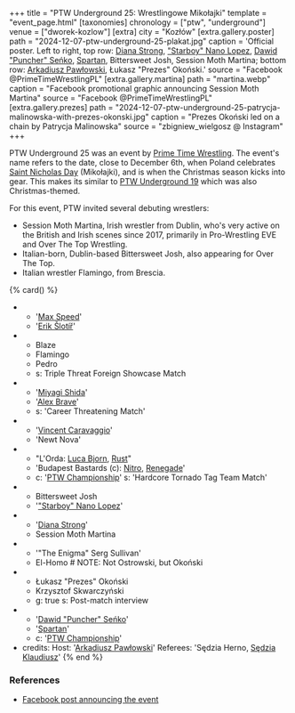 +++
title = "PTW Underground 25: Wrestlingowe Mikołajki"
template = "event_page.html"
[taxonomies]
chronology = ["ptw", "underground"]
venue = ["dworek-kozlow"]
[extra]
city = "Kozłów"
[extra.gallery.poster]
path = "2024-12-07-ptw-underground-25-plakat.jpg"
caption = 'Official poster. Left to right, top row: [Diana Strong](@/w/diana-strong.md), ["Starboy" Nano Lopez](@/w/nano-lopez.md), [Dawid "Puncher" Seńko](@/w/puncher.md), [Spartan](@/w/spartan.md), Bittersweet Josh, Session Moth Martina; bottom row: [Arkadiusz Pawłowski](@/w/pan-pawlowski.md), Łukasz "Prezes" Okoński.'
source = "Facebook @PrimeTimeWrestlingPL"
[extra.gallery.martina]
path = "martina.webp"
caption = "Facebook promotional graphic announcing Session Moth Martina"
source = "Facebook @PrimeTimeWrestlingPL"
[extra.gallery.prezes]
path = "2024-12-07-ptw-underground-25-patrycja-malinowska-with-prezes-okonski.jpg"
caption = "Prezes Okoński led on a chain by Patrycja Malinowska"
source = "zbigniew_wielgosz @ Instagram"
+++

PTW Underground 25 was an event by [Prime Time Wrestling](@/o/ptw.md). The event's name refers to the date, close to December 6th, when Poland celebrates [Saint Nicholas Day][st-nicholas-day] (Mikołajki), and is when the Christmas season kicks into gear. This makes its similar to [PTW Underground 19](@/e/ptw/2023-12-09-ptw-underground-19.md) which was also Christmas-themed.

For this event, PTW invited several debuting wrestlers:

* Session Moth Martina, Irish wrestler from Dublin, who's very active on the British and Irish scenes since 2017, primarily in Pro-Wrestling EVE and Over The Top Wrestling.
* Italian-born, Dublin-based Bittersweet Josh, also appearing for Over The Top.
* Italian wrestler Flamingo, from Brescia.

{% card() %}
- - '[Max Speed](@/w/max-speed.md)'
  - '[Erik Šlotíř](@/w/erik-slotir.md)'
- - Blaze
  - Flamingo
  - Pedro
  - s: Triple Threat Foreign Showcase Match
- - '[Miyagi Shida](@/w/miyagi-shida.md)'
  - '[Alex Brave](@/w/alex-brave.md)'
  - s: 'Career Threatening Match'
- - '[Vincent Caravaggio](@/w/vincent-caravaggio.md)'
  - 'Newt Nova'
- - "L'Orda: [Luca Bjorn](@/w/luca-bjorn.md), [Rust](@/w/rust.md)"
  - 'Budapest Bastards (c): [Nitro](@/w/nitro.md), [Renegade](@/w/renegade.md)'
  - c: '[PTW Championship](@/c/ptw-championship.md)'
    s: 'Hardcore Tornado Tag Team Match'
- - Bittersweet Josh
  - '["Starboy" Nano Lopez](@/w/nano-lopez.md)'
- - '[Diana Strong](@/w/diana-strong.md)'
  - Session Moth Martina
- - '"The Enigma" Serg Sullivan'
  - El-Homo # NOTE: Not Ostrowski, but Okoński
- - Łukasz "Prezes" Okoński
  - Krzysztof Skwarczyński
  - g: true
    s: Post-match interview
- - '[Dawid "Puncher" Seńko](@/w/puncher.md)'
  - '[Spartan](@/w/spartan.md)'
  - c: '[PTW Championship](@/c/ptw-championship.md)'
- credits:
    Host: '[Arkadiusz Pawłowski](@/w/pan-pawlowski.md)'
    Referees: 'Sędzia Herno, [Sędzia Klaudiusz](@/w/sedzia-klaudiusz.md)'
{% end %}

### References

* [Facebook post announcing the event](https://www.facebook.com/photo/?fbid=568458088840171&set=a.136592405360077)

[st-nicholas-day]: https://en.wikipedia.org/wiki/Saint_Nicholas_Day
